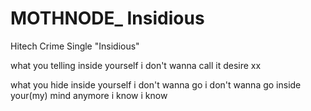 # MOTHNODE_ Insidious
Hitech Crime Single "Insidious"

what you telling
inside yourself
i don't wanna call it desire
xx

what you hide 
inside yourself
i don't wanna go
i don't wanna go 
inside your(my) mind anymore
i know i know

